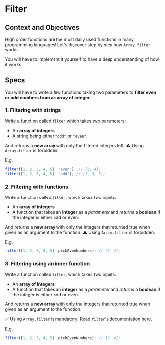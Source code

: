 # Filter

## Context and Objectives

High order functions are the most daily used functions in many programming languages!
Let's discover step by step how `Array.filter` works.

You will have to implement it yourself to have a deep understanding of how it works.

## Specs

You will have to write a few functions taking two parameters to **filter even or odd numbers from an array of integer**.

### 1. Filtering with strings

Write a function called `filter` which takes two parameters:

- An **array of integers**;
- A string being either `"odd"` or `"even"`.

And returns a **new array** with only the filtered integers left.
⚠️ Using `Array.filter` is forbidden.

E.g.

```javascript
filter([1, 2, 3, 4, 5], "even"); // [2, 4];
filter([1, 2, 3, 4, 5], "odd"); // [1, 3, 5];
```

### 2. Filtering with functions

Write a function called `filter`, which takes two inputs:

- An **array of integers**;
- A function that takes an **integer** as a _parameter_ and _returns_ a **boolean** if the integer is either odd or even.

And returns a **new array** with only the integers that returned true when given as an argument to the function.
⚠️ Using `Array.filter` is forbidden.

E.g.

```javascript
filter([1, 2, 3, 4, 5], pickEvenNumbers); // [2, 4];
```

### 3. Filtering using an inner function

Write a function called `filter`, which takes two inputs:

- An **array of integers**;
- A function that takes an **integer** as a _parameter_ and _returns_ a **boolean** if the integer is either odd or even.

And returns a **new array** with only the integers that returned true when given as an argument to the function.

✅ Using `Array.filter` is mandatory!
Read `filter`'s documentation [here](https://developer.mozilla.org/en-US/docs/Web/JavaScript/Reference/Global_Objects/Array/filter).

E.g.

```javascript
filter([1, 2, 3, 4, 5], pickEvenNumbers); // [2, 4];
```
